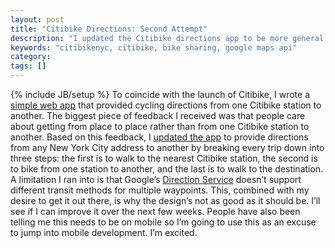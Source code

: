 ```yaml
---
layout: post
title: "Citibike Directions: Second Attempt"
description: "I updated the Citibike directions app to be more general and provide directions from any NYC address to another rather than just Citibike station to Citibike station."
keywords: "citibikenyc, citibike, bike sharing, google maps api"
category:
tags: []
---
```

{% include JB/setup %}
To coincide with the launch of Citibike, I wrote a <a href="http://dangoldin.com/citibike-station-directions/station-to-station.html" target="_blank">simple web app</a> that provided cycling directions from one Citibike station to another. The biggest piece of feedback I received was that people care about getting from place to place rather than from one Citibike station to another. Based on this feedback, I <a href="http://dangoldin.com/citibike-station-directions/" target="_blank">updated the app</a> to provide directions from any New York City address to another by breaking every trip down into three steps: the first is to walk to the nearest Citibike station, the second is to bike from one station to another, and the last is to walk to the destination. A limitation I ran into is that Google’s <a href="https://developers.google.com/maps/documentation/javascript/directions" target="_blank">Direction Service</a> doesn’t support different transit methods for multiple waypoints. This, combined with my desire to get it out there, is why the design’s not as good as it should be. I’ll see if I can improve it over the next few weeks. People have also been telling me this needs to be on mobile so I’m going to use this as an excuse to jump into mobile development. I’m excited.